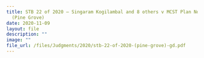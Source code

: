 ```yaml
---
title: STB 22 of 2020 – Singaram Kogilambal and 8 others v MCST Plan No 2032
  (Pine Grove)
date: 2020-11-09
layout: file
description: ""
image: ""
file_url: /files/Judgments/2020/stb-22-of-2020-(pine-grove)-gd.pdf
---
```

